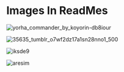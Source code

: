  # Images In ReadMes
 
 ![yorha_commander_by_koyorin-db8iour](https://user-images.githubusercontent.com/22186003/32454971-dc724c86-c331-11e7-8a4e-2b46c20ea59c.jpg)

![35635_tumblr_o7wf2dz17a1sn28nno1_500](https://user-images.githubusercontent.com/22186003/32455676-fb516798-c333-11e7-9ad4-69a957de4f78.gif)

![iksde9](https://user-images.githubusercontent.com/22186003/32458076-394a4e36-c33c-11e7-8f07-87059fee9bc1.gif)

![aresim](https://user-images.githubusercontent.com/22186003/32960317-8af87b58-cbd5-11e7-9f25-8f9811acebd5.png)
